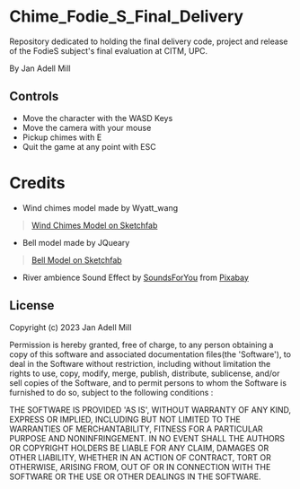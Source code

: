 # Chime_Fodie_S_Final_Delivery
Repository dedicated to holding the final delivery code, project and release of the FodieS subject's final evaluation at CITM, UPC. 

By Jan Adell Mill

## Controls
* Move the character with the WASD Keys
* Move the camera with your mouse
* Pickup chimes with E
* Quit the game at any point with ESC

# Credits
* Wind chimes model made by Wyatt_wang
 > [Wind Chimes Model on Sketchfab](https://sketchfab.com/3d-models/wind-chimes-bell-52d024107eb04624b5cbc6d909831880)
* Bell model made by JQueary
 > [Bell Model on Sketchfab](https://sketchfab.com/3d-models/bell-897bc8230df54a1cad474492771880d8)

* River ambience Sound Effect by <a href="https://pixabay.com/es/users/soundsforyou-4861230/?utm_source=link-attribution&utm_medium=referral&utm_campaign=music&utm_content=125071">SoundsForYou</a> from <a href="https://pixabay.com//?utm_source=link-attribution&utm_medium=referral&utm_campaign=music&utm_content=125071">Pixabay</a>

## License

Copyright (c) 2023 Jan Adell Mill

Permission is hereby granted, free of charge, to any person obtaining a copy of this software and associated documentation files(the 'Software'), to deal in the Software without restriction, including without limitation the rights to use, copy, modify, merge, publish, distribute, sublicense, and/or sell copies of the Software, and to permit persons to whom the Software is furnished to do so, subject to the following conditions :

THE SOFTWARE IS PROVIDED 'AS IS', WITHOUT WARRANTY OF ANY KIND, EXPRESS OR IMPLIED, INCLUDING BUT NOT LIMITED TO THE WARRANTIES OF MERCHANTABILITY, FITNESS FOR A PARTICULAR PURPOSE AND NONINFRINGEMENT. IN NO EVENT SHALL THE AUTHORS OR COPYRIGHT HOLDERS BE LIABLE FOR ANY CLAIM, DAMAGES OR OTHER LIABILITY, WHETHER IN AN ACTION OF CONTRACT, TORT OR OTHERWISE, ARISING FROM, OUT OF OR IN CONNECTION WITH THE SOFTWARE OR THE USE OR OTHER DEALINGS IN THE SOFTWARE.

